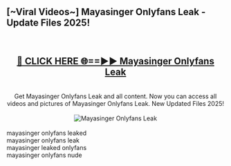 <h2>[~Viral Videos~] Mayasinger Onlyfans Leak - Update Files 2025!</h2>
<br>
<div align="center">
<h2><a href="https://betterlinks.top/A2PfLJ" rel="nofollow">🔴 CLICK HERE 🌐==►► Mayasinger Onlyfans Leak</a></h2>
<br>
Get Mayasinger Onlyfans Leak and all content. Now you can access all videos and pictures of Mayasinger Onlyfans Leak. New Updated Files 2025!
<br>
<br>
<a href="https://betterlinks.top/A2PfLJ" rel="nofollow" data-target="animated-image.originalLink"><img src="https://i.ibb.co.com/WyWwxjT/player-gif2.gif" alt="Mayasinger Onlyfans Leak" style="max-width: 100%; display: inline-block;" data-target="animated-image.originalImage"></a>
</div>
<br>
mayasinger onlyfans leaked<br>
mayasinger onlyfans leak<br>
mayasinger leaked onlyfans<br>
mayasinger onlyfans nude